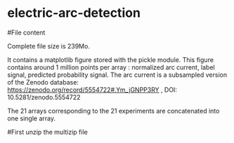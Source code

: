 # electric-arc-detection

#File content

Complete file size is 239Mo. 

It contains a matplotlib figure stored with the pickle module. This figure contains around 1 million points per array : normalized arc current, label signal, predicted probability signal.
The arc current is a subsampled version of the Zenodo database: 
https://zenodo.org/record/5554722#.Ym_jGNPP3RY  , DOI: 10.5281/zenodo.5554722

The 21 arrays corresponding to the 21 experiments are concatenated into one single array.

#First unzip the multizip file

#
